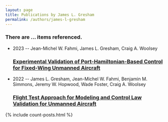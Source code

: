 ```yaml
---
layout: page
title: Publications by James L. Gresham
permalink: /authors/james-l-gresham
---
```


<h3 id="number-posts">There are ... items referenced.</h3>
<ul class="post-list">
<li><span class='post-meta'>2023 -- Jean-Michel W. Fahmi, James L. Gresham, Craig A. Woolsey</span><h3><a class='post-link' href="{{ site.baseurl }}/experimental-validation-of-port-hamiltonian-based-control-for-fixed-wing-unmanned-aircraft">Experimental Validation of Port-Hamiltonian-Based Control for Fixed-Wing Unmanned Aircraft</a></h3></li>
<li><span class='post-meta'>2022 -- James L. Gresham, Jean-Michel W. Fahmi, Benjamin M. Simmons, Jeremy W. Hopwood, Wade Foster, Craig A. Woolsey</span><h3><a class='post-link' href="{{ site.baseurl }}/flight-test-approach-for-modeling-and-control-law-validation-for-unmanned-aircraft">Flight Test Approach for Modeling and Control Law Validation for Unmanned Aircraft</a></h3></li>

</ul>
{% include count-posts.html %}
